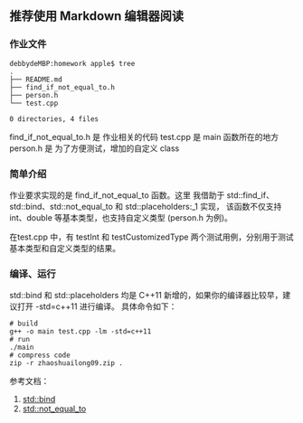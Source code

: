 ## 推荐使用 Markdown 编辑器阅读

### 作业文件

```
debbydeMBP:homework apple$ tree
.
├── README.md
├── find_if_not_equal_to.h
├── person.h
└── test.cpp

0 directories, 4 files
```

find_if_not_equal_to.h 是 作业相关的代码
test.cpp 是 main 函数所在的地方
person.h 是 为了方便测试，增加的自定义 class

### 简单介绍
作业要求实现的是 find_if_not_equal_to 函数。这里 我借助于 std::find_if、std::bind、std::not_equal_to 和 std::placeholders:_1 实现，
该函数不仅支持 int、double 等基本类型，也支持自定义类型 (person.h 为例)。

在test.cpp 中，有 testInt 和 testCustomizedType 两个测试用例，分别用于测试 基本类型和自定义类型的结果。

### 编译、运行
std::bind 和 std::placeholders 均是 C++11 新增的，如果你的编译器比较早，建议打开 -std=c++11 进行编译。
具体命令如下：

```
# build
g++ -o main test.cpp -lm -std=c++11
# run 
./main
# compress code 
zip -r zhaoshuailong09.zip .
```

参考文档：

1. [std::bind](http://www.cplusplus.com/reference/functional/bind/ "bind")
2. [std::not_equal_to](http://www.cplusplus.com/reference/functional/not_equal_to/ "not_equal_to")